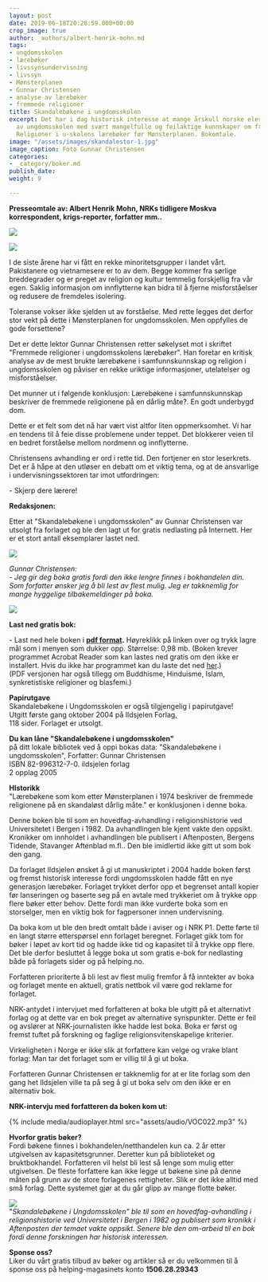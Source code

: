 ```yaml
---
layout: post
date: 2019-06-18T20:28:59.000+00:00
crop_image: true
author: _authors/albert-henrik-mohn.md
tags:
- ungdomsskolen
- lærebøker
- livssynsundervisning
- livssyn
- Mønsterplanen
- Gunnar Christensen
- analyse av lærebøker
- fremmede religioner
title: Skandalebøkene i ungdomsskolen
excerpt: Det har i dag historisk interesse at mange årskull norske elever gikk ut
  av ungdomsskolen med svært mangelfulle og feilaktige kunnskaper om fremmede religioner.
  Religioner i u-skolens lærebøker før Mønsterplanen. Bokomtale.
image: "/assets/images/skandalestor-1.jpg"
image_caption: Foto Gunnar Christensen
categories:
- _category/boker.md
publish_date: 
weight: 9

---
```

**Presseomtale av: Albert Henrik Mohn, NRKs tidligere Moskva korrespondent, krigs-reporter, forfatter mm..**

![](/assets/images/a.h.mohn.jpg-2.jpg)

![](/assets/images/6.jpg)

I de siste årene har vi fått en rekke minoritetsgrupper i landet vårt. Pakistanere og vietnamesere er to av dem. Begge kommer fra sørlige breddegrader og er preget av religion og kultur temmelig forskjellig fra vår egen. Saklig informasjon om innflytterne kan bidra til å fjerne misforståelser og redusere de fremdeles isolering.

Toleranse vokser ikke sjelden ut av forståelse. Med rette legges det derfor stor vekt på dette i Mønsterplanen for ungdomsskolen. Men oppfylles de gode forsettene?

Det er dette lektor Gunnar Christensen retter søkelyset mot i skriftet "Fremmede religioner i ungdomsskolens lærebøker". Han foretar en kritisk analyse av de mest brukte lærebøkene i samfunnskunnskap og religion i ungdomsskolen og påviser en rekke uriktige informasjoner, utelatelser og misforståelser.

Det munner ut i følgende konklusjon: Lærebøkene i samfunnskunnskap beskriver de fremmede religionene på en dårlig måte?. En godt underbygd dom.

Dette er et felt som det nå har vært vist altfor liten oppmerksomhet. Vi har en tendens til å feie disse problemene under teppet. Det blokkerer veien til en bedret forståelse mellom nordmenn og innflytterne.

Christensens avhandling er ord i rette tid. Den fortjener en stor leserkrets. Det er å håpe at den utløser en debatt om et viktig tema, og at de ansvarlige i undervisningssektoren tar imot utfordringen:

\- Skjerp dere lærere!

**Redaksjonen:**

Etter at "Skandalebøkene i ungdomsskolen" av Gunnar Christensen var utsolgt fra forlaget og ble den lagt ut for gratis nedlasting på Internett. Her er et stort antall eksemplarer lastet ned.

![](/assets/images/gunnar.jpg)

_Gunnar Christensen:    
\- Jeg gir deg boka gratis fordi den ikke lengre finnes i bokhandelen din. Som forfatter ønsker jeg å bli lest av flest mulig. Jeg er takknemlig for mange hyggelige tilbakemeldinger på boka._

![](/assets/images/skandalestor.jpg)

**Last ned gratis bok:**

\- Last ned hele boken i [**pdf format**](http://www.helping.no/assets\\docs\\skandalebokene.pdf)**.** Høyreklikk på linken over og trykk lagre mål som i menyen som dukker opp. Størrelse: 0,98 mb. (Boken krever programmet Acrobat Reader som kan lastes ned gratis om den ikke er installert. Hvis du ikke har programmet kan du laste det ned [her](http://www.adobe.com/products/acrobat/readstep2.html).)  
(PDF versjonen har også tillegg om Buddhisme, Hinduisme, Islam, synkretistiske religioner og blasfemi.)

**Papirutgave**  
Skandalebøkene i Ungdomsskolen er også tilgjengelig i papirutgave!  
Utgitt første gang oktober 2004 på Ildsjelen Forlag,  
118 sider. Forlaget er utsolgt.

**Du kan låne "Skandalebøkene i ungdomsskolen"**  
på ditt lokale bibliotek ved å oppi bokas data: "Skandalebøkene i ungdomsskolen", Forfatter: Gunnar Christensen  
ISBN 82-996312-7-0. ildsjelen forlag  
2 opplag 2005

**HIstorikk**  
"Lærebøkene som kom etter Mønsterplanen i 1974 beskriver de fremmede religionene på en skandaløst dårlig måte." er konklusjonen i denne boka.

Denne boken ble til som en hovedfag-avhandling i religionshistorie ved Universitetet i Bergen i 1982. Da avhandlingen ble kjent vakte den oppsikt. Kronikker om innholdet i avhandlingen ble publisert i Aftenposten, Bergens Tidende, Stavanger Aftenblad m.fl.. Den ble imidlertid ikke gitt ut som bok den gang.

Da forlaget Ildsjelen ønsket å gi ut manuskriptet i 2004 hadde boken først og fremst historisk interesse fordi ungdomsskolen hadde fått en nye generasjon lærebøker. Forlaget trykket derfor opp et begrenset antall kopier før lanseringen og baserte seg på en avtale med trykkeriet om å trykke opp flere bøker etter behov. Dette fordi man ikke vurderte boka som en storselger, men en viktig bok for fagpersoner innen undervisning.

Da boka kom ut ble den bredt omtalt både i aviser og i NRK P1. Dette førte til en langt større etterspørsel enn forlaget beregnet. Forlaget gikk tom for bøker i løpet av kort tid og hadde ikke tid og kapasitet til å trykke opp flere. Det ble derfor besluttet å legge boka ut som gratis e-bok for nedlasting både på forlagets sider og på helping.no.

Forfatteren prioriterte å bli lest av flest mulig fremfor å få inntekter av boka og forlaget mente en aktuell, gratis nettbok vil være god reklame for forlaget.

NRK-antydet i intervjuet med forfatteren at boka ble utgitt på et alternativt forlag og at dette var en bok preget av alternative synspunkter. Dette er feil og avslører at NRK-journalisten ikke hadde lest boka. Boka er først og fremst tuftet på forskning og faglige religionsvitenskapelige kriterier.

Virkeligheten i Norge er ikke slik at forfattere kan velge og vrake blant forlag: Man tar det forlaget som er villig til å gi ut boka.

Forfatteren Gunnar Christensen er takknemlig for at er lite forlag som den gang het Ildsjelen ville ta på seg å gi ut boka selv om den ikke er en alternativ bok.

**NRK-intervju med forfatteren da boken kom ut:**

{% include media/audioplayer.html src="assets/audio/VOC022.mp3" %}

**Hvorfor gratis bøker?**  
Fordi bøkene finnes i bokhandelen/netthandelen kun ca. 2 år etter utgivelsen av kapasitetsgrunner. Deretter kun på biblioteket og bruktbokhandel. Forfatteren vil helst bli lest så lenge som mulig etter utgivelsen. De fleste forfattere kan ikke legge ut bøkene sine på denne måten på grunn av de store forlagenes rettigheter. Slik er det ikke alltid med små forlag. Dette systemet gjør at du går glipp av mange flotte bøker.

![](/assets/images/religioner.jpg)  
"_Skandalebøkene i Ungdomsskolen" ble til som en hovedfag-avhandling i religionshistorie ved Universitetet i Bergen i 1982 og publisert som kronikk i Aftenposten der temaet vakte oppsikt. Senere ble den om-arbeid til en bok fordi denne forskningen har historisk interessen._

**Sponse oss?**  
Liker du vårt gratis tilbud av bøker og artikler så er du velkommen til å sponse oss på helping-magasinets konto **1506.28.29343**
